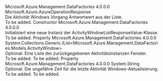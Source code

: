 <Type Name="ActivityWindowListResponseValue" FullName="Microsoft.Azure.Management.DataFactories.Models.ActivityWindowListResponseValue">
  <TypeSignature Language="C#" Value="public class ActivityWindowListResponseValue : Microsoft.Azure.AzureOperationResponse" />
  <TypeSignature Language="ILAsm" Value=".class public auto ansi beforefieldinit ActivityWindowListResponseValue extends Microsoft.Azure.AzureOperationResponse" />
  <TypeSignature Language="DocId" Value="T:Microsoft.Azure.Management.DataFactories.Models.ActivityWindowListResponseValue" />
  <TypeSignature Language="VB.NET" Value="Public Class ActivityWindowListResponseValue&#xA;Inherits AzureOperationResponse" />
  <TypeSignature Language="F#" Value="type ActivityWindowListResponseValue = class&#xA;    inherit AzureOperationResponse" />
  <AssemblyInfo>
    <AssemblyName>Microsoft.Azure.Management.DataFactories</AssemblyName>
    <AssemblyVersion>4.0.0.0</AssemblyVersion>
  </AssemblyInfo>
  <Base>
    <BaseTypeName>Microsoft.Azure.AzureOperationResponse</BaseTypeName>
  </Base>
  <Interfaces />
  <Docs>
    <summary>
            Die Aktivität Windows Vorgang Antwortwert aus der Liste.
            </summary>
    <remarks>To be added.</remarks>
  </Docs>
  <Members>
    <Member MemberName=".ctor">
      <MemberSignature Language="C#" Value="public ActivityWindowListResponseValue ();" />
      <MemberSignature Language="ILAsm" Value=".method public hidebysig specialname rtspecialname instance void .ctor() cil managed" />
      <MemberSignature Language="DocId" Value="M:Microsoft.Azure.Management.DataFactories.Models.ActivityWindowListResponseValue.#ctor" />
      <MemberSignature Language="VB.NET" Value="Public Sub New ()" />
      <MemberType>Constructor</MemberType>
      <AssemblyInfo>
        <AssemblyName>Microsoft.Azure.Management.DataFactories</AssemblyName>
        <AssemblyVersion>4.0.0.0</AssemblyVersion>
      </AssemblyInfo>
      <Parameters />
      <Docs>
        <summary>
            Initialisiert eine neue Instanz der ActivityWindowListResponseValue-Klasse.
            </summary>
        <remarks>To be added.</remarks>
      </Docs>
    </Member>
    <Member MemberName="ActivityWindows">
      <MemberSignature Language="C#" Value="public System.Collections.Generic.IList&lt;Microsoft.Azure.Management.DataFactories.Models.ActivityWindow&gt; ActivityWindows { get; set; }" />
      <MemberSignature Language="ILAsm" Value=".property instance class System.Collections.Generic.IList`1&lt;class Microsoft.Azure.Management.DataFactories.Models.ActivityWindow&gt; ActivityWindows" />
      <MemberSignature Language="DocId" Value="P:Microsoft.Azure.Management.DataFactories.Models.ActivityWindowListResponseValue.ActivityWindows" />
      <MemberSignature Language="VB.NET" Value="Public Property ActivityWindows As IList(Of ActivityWindow)" />
      <MemberSignature Language="F#" Value="member this.ActivityWindows : System.Collections.Generic.IList&lt;Microsoft.Azure.Management.DataFactories.Models.ActivityWindow&gt; with get, set" Usage="Microsoft.Azure.Management.DataFactories.Models.ActivityWindowListResponseValue.ActivityWindows" />
      <MemberType>Property</MemberType>
      <AssemblyInfo>
        <AssemblyName>Microsoft.Azure.Management.DataFactories</AssemblyName>
        <AssemblyVersion>4.0.0.0</AssemblyVersion>
      </AssemblyInfo>
      <ReturnValue>
        <ReturnType>System.Collections.Generic.IList&lt;Microsoft.Azure.Management.DataFactories.Models.ActivityWindow&gt;</ReturnType>
      </ReturnValue>
      <Docs>
        <summary>
            Optional. Eine Liste der zurückgegebenen Aktivitätsinstanzen Fenster.
            </summary>
        <value>To be added.</value>
        <remarks>To be added.</remarks>
      </Docs>
    </Member>
    <Member MemberName="LastUpdate">
      <MemberSignature Language="C#" Value="public string LastUpdate { get; set; }" />
      <MemberSignature Language="ILAsm" Value=".property instance string LastUpdate" />
      <MemberSignature Language="DocId" Value="P:Microsoft.Azure.Management.DataFactories.Models.ActivityWindowListResponseValue.LastUpdate" />
      <MemberSignature Language="VB.NET" Value="Public Property LastUpdate As String" />
      <MemberSignature Language="F#" Value="member this.LastUpdate : string with get, set" Usage="Microsoft.Azure.Management.DataFactories.Models.ActivityWindowListResponseValue.LastUpdate" />
      <MemberType>Property</MemberType>
      <AssemblyInfo>
        <AssemblyName>Microsoft.Azure.Management.DataFactories</AssemblyName>
        <AssemblyVersion>4.0.0.0</AssemblyVersion>
      </AssemblyInfo>
      <ReturnValue>
        <ReturnType>System.String</ReturnType>
      </ReturnValue>
      <Docs>
        <summary>
            Optional. Die ungefähre Zeit für die letzte Aktivität Windows-Aktualisierung.
            </summary>
        <value>To be added.</value>
        <remarks>To be added.</remarks>
      </Docs>
    </Member>
  </Members>
</Type>